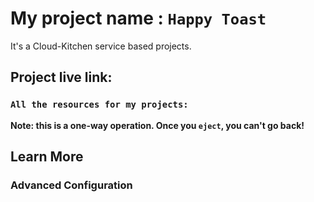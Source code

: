 # My project name : `Happy Toast`

It's a Cloud-Kitchen service based projects.

## Project live link: 

### `All the resources for my projects:`



**Note: this is a one-way operation. Once you `eject`, you can't go back!**



## Learn More



### Advanced Configuration

